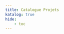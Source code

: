 ```yaml
---
title: Catalogue Projets
katalog: true
hide:
    - toc
---
```


<div id="DatamiMain"></div>

<style>
    .md-content, .md-typeset, .md-content__inner {
        margin: 0px !important;
        padding: 0px !important;
    }

    
</style>
